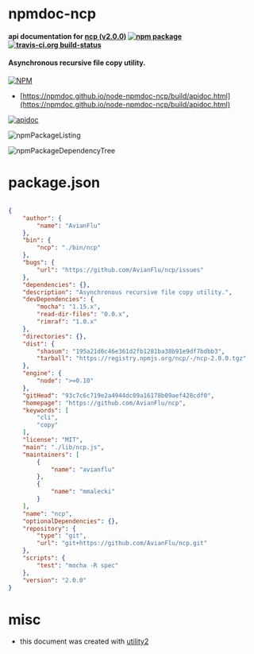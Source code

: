 # npmdoc-ncp

#### api documentation for  [ncp (v2.0.0)](https://github.com/AvianFlu/ncp)  [![npm package](https://img.shields.io/npm/v/npmdoc-ncp.svg?style=flat-square)](https://www.npmjs.org/package/npmdoc-ncp) [![travis-ci.org build-status](https://api.travis-ci.org/npmdoc/node-npmdoc-ncp.svg)](https://travis-ci.org/npmdoc/node-npmdoc-ncp)

#### Asynchronous recursive file copy utility.

[![NPM](https://nodei.co/npm/ncp.png?downloads=true&downloadRank=true&stars=true)](https://www.npmjs.com/package/ncp)

- [https://npmdoc.github.io/node-npmdoc-ncp/build/apidoc.html](https://npmdoc.github.io/node-npmdoc-ncp/build/apidoc.html)

[![apidoc](https://npmdoc.github.io/node-npmdoc-ncp/build/screenCapture.buildCi.browser.%252Ftmp%252Fbuild%252Fapidoc.html.png)](https://npmdoc.github.io/node-npmdoc-ncp/build/apidoc.html)

![npmPackageListing](https://npmdoc.github.io/node-npmdoc-ncp/build/screenCapture.npmPackageListing.svg)

![npmPackageDependencyTree](https://npmdoc.github.io/node-npmdoc-ncp/build/screenCapture.npmPackageDependencyTree.svg)



# package.json

```json

{
    "author": {
        "name": "AvianFlu"
    },
    "bin": {
        "ncp": "./bin/ncp"
    },
    "bugs": {
        "url": "https://github.com/AvianFlu/ncp/issues"
    },
    "dependencies": {},
    "description": "Asynchronous recursive file copy utility.",
    "devDependencies": {
        "mocha": "1.15.x",
        "read-dir-files": "0.0.x",
        "rimraf": "1.0.x"
    },
    "directories": {},
    "dist": {
        "shasum": "195a21d6c46e361d2fb1281ba38b91e9df7bdbb3",
        "tarball": "https://registry.npmjs.org/ncp/-/ncp-2.0.0.tgz"
    },
    "engine": {
        "node": ">=0.10"
    },
    "gitHead": "93c7c6c719e2a4944dc09a16178b09aef428cdf0",
    "homepage": "https://github.com/AvianFlu/ncp",
    "keywords": [
        "cli",
        "copy"
    ],
    "license": "MIT",
    "main": "./lib/ncp.js",
    "maintainers": [
        {
            "name": "avianflu"
        },
        {
            "name": "mmalecki"
        }
    ],
    "name": "ncp",
    "optionalDependencies": {},
    "repository": {
        "type": "git",
        "url": "git+https://github.com/AvianFlu/ncp.git"
    },
    "scripts": {
        "test": "mocha -R spec"
    },
    "version": "2.0.0"
}
```



# misc
- this document was created with [utility2](https://github.com/kaizhu256/node-utility2)
